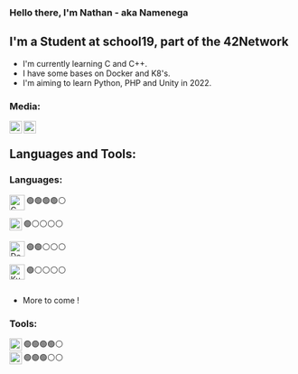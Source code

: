 ### Hello there, I'm Nathan - aka Namenega

## I'm a Student at school19, part of the 42Network
- I'm currently learning C and C++.
- I have some bases on Docker and K8's.
- I'm aiming to learn Python, PHP and Unity in 2022.

### Media:

[<img align="left" alt="LinkedIn" width="22px" src="https://www.presse-citron.net/app/uploads/2020/06/linkedin-logo.jpg" />][LinkedIn]
[<img align="left" alt="Github" width="22px" src="https://github.githubassets.com/images/modules/logos_page/GitHub-Mark.png" />][Github]


<br />

## Languages and Tools:

### Languages:

<img align="left" alt="C" width="27px" src="https://cms-informatic.com/wp-content/uploads/2020/01/logo-langage-C.png" /> 🟢🟢🟢🟢⚪️
<br />
<br />
<img align="left" alt="C++" width="22px" src="https://upload.wikimedia.org/wikipedia/commons/thumb/1/18/ISO_C%2B%2B_Logo.svg/800px-ISO_C%2B%2B_Logo.svg.png" /> 🟢⚪️⚪️⚪️⚪️
<br />
<br />
<img align="left" alt="Docker" width="27px" src="https://cdn.iconscout.com/icon/free/png-256/docker-2752207-2285024.png" /> 🟢🟢⚪️⚪️⚪️
<br />
<br />
<img align="left" alt="Kubernetes" width="27px" src="https://miro.medium.com/max/800/1*WpKHLIDsJZgWKJe-SkOtcg.png" /> 🟢⚪️⚪️⚪️⚪️
<br />
<br />
- More to come !

### Tools:

<img align="left" alt="VSC" width="22px" src="https://noblinkyblinkycom.files.wordpress.com/2017/09/vsc-logo.png" /> 🟢🟢🟢🟢⚪️
<br />
<img align="left" alt="VIM" width="22px" src="https://e1.pngegg.com/pngimages/507/509/png-clipart-logo-linux-vim-editeur-de-texte-unix-commande-code-visual-studio-atom-editeur-de-code-source.png" /> 🟢🟢🟢⚪️⚪️
<br />

[LinkedIn]:	https://www.linkedin.com/in/nathan-menegalli-16a501223/
[Github]:	https://github.com/Namenega
